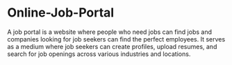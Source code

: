 # Online-Job-Portal
A job portal is a website where people who need jobs can find jobs and companies looking for job seekers can find the perfect employees. It serves as a medium where job seekers can create profiles, upload resumes, and search for job openings across various industries and locations.
